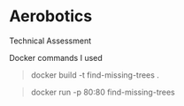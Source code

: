 # Aerobotics
Technical Assessment

Docker commands I used 

> docker build -t find-missing-trees .

> docker run -p 80:80 find-missing-trees

